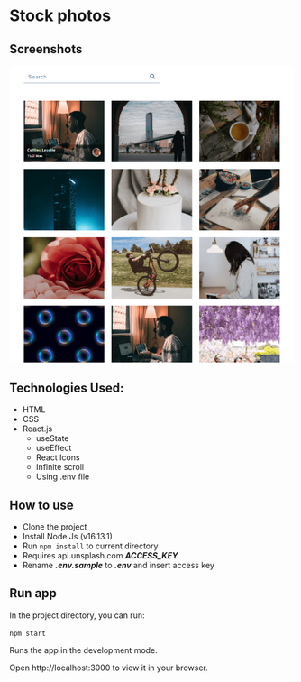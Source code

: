 # Stock photos

## Screenshots

![Screenshot](./screenshot.png)

## Technologies Used:
- HTML
- CSS
- React.js
   - useState
   - useEffect
   - React Icons
   - Infinite scroll
   - Using .env file

## How to use
- Clone the project
- Install Node Js (v16.13.1)
- Run `npm install` to current directory
- Requires api.unsplash.com __*ACCESS_KEY*__
- Rename __*.env.sample*__ to __*.env*__ and insert access key

## Run app
In the project directory, you can run:

`npm start`

Runs the app in the development mode.

Open http://localhost:3000 to view it in your browser.